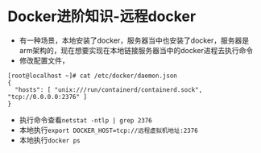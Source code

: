 

# Docker进阶知识-远程docker

- 有一种场景，本地安装了docker，服务器当中也安装了docker，服务器是arm架构的，现在想要实现在本地链接服务器当中的docker进程去执行命令
- 修改配置文件，

```
[root@localhost ~]# cat /etc/docker/daemon.json
{
  "hosts": [ "unix:///run/containerd/containerd.sock", "tcp://0.0.0.0:2376" ]
}
```

- 执行命令查看`netstat -ntlp | grep 2376`
- 本地执行`export DOCKER_HOST=tcp://远程虚拟机地址:2376`
- 本地执行`docker ps`